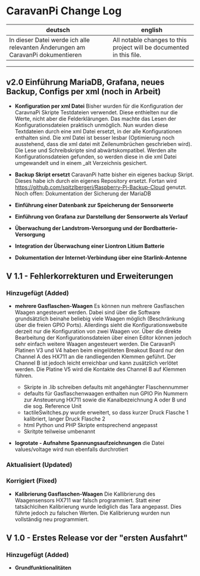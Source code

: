 # CaravanPi Change Log

deutsch | english
----- | -----
In dieser Datei werde ich alle relevanten Änderungen am CaravanPi dokumentieren | All notable changes to this project will be documented in this file.

---

## v2.0 Einführung MariaDB, Grafana, neues Backup, Configs per xml (noch in Arbeit)

- **Konfiguration per xml Datei**
  Bisher wurden für die Konfiguration der CaravnaPi Skripte Testdateien verwendet. Diese enthielten nur die Werte, nicht aber die Felderklärungen. Das machte das Lesen der Konfigurationsdateien praktisch unmöglich. Nun wurden diese Textdateien durch eine xml Datei ersetzt, in der alle Konfigurationen enthalten sind. Die xml Datei ist besser lesbar (Optimierung noch ausstehend, dass die xml datei mit Zeilenumbrüchen geschrieben wird).
  Die Lese und Schreibskripte sind abwärtskompatibel. Werden alte Konfigurationsdateien gefunden, so werden diese in die xml Datei umgewandelt und in einem _alt Verzeichnis gesichert.

- **Backup Skript ersetzt**
  CaravanPi hatte bisher ein eigenes backup Skript. Dieses habe ich durch ein eigenes Repository ersetzt. 
  Fortan wird https://github.com/spitzlbergerj/Raspberry-Pi-Backup-Cloud genutzt.
  Noch offen: Dokumentation der Sicherung der MariaDB

- **Einführung einer Datenbank zur Speicherung der Sensorwerte**

- **Einführung von Grafana zur Darstellung der Sensorwerte als Verlauf**

- **Überwachung der Landstrom-Versorgung und der Bordbatterie-Versorgung**

- **Integration der Überwachung einer Liontron Litium Batterie**

- **Dokumentation der Internet-Verbindung über eine Starlink-Antenne**


## V 1.1 - Fehlerkorrekturen und Erweiterungen

### Hinzugefügt (Added)

- **mehrere Gasflaschen-Waagen**
  Es können nun mehrere Gasflaschen Waagen angesteuert werden. Dabei sind über die Software grundsätzlich beinahe beliebig 
  viele Waagen möglich (Beschränkung über die freien GPIO Ports). Allerdings sieht die Konfigurationswebsite derzeit nur die 
  Konfiguration von zwei Waagen vor. Über die direkte Bearbeitung der Konfigurationsdateien über einen Editor können jedoch sehr 
  einfach weitere Waagen angesteuert werden. Die CaravanPi Platinen V3 und V4 haben beim eingelöteten Breakout Board nur den 
  Channel A des HX711 an die randliegenden Klemmen geführt. Der Channel B ist jedoch leicht erreichbar und kann zusätzlich 
  verlötet werden. Die Platine V5 wird die Kontakte des Channel B auf Klemmen führen.
  - Skripte in .lib schreiben defaults mit angehängter Flaschennummer
  - defaults für Gasflaschenwaagen enthalten nun GPIO Pin Nummern zur Ansteuerung HX711 sowie die Kanalbezeichnung A oder B und die sog. Reference Unit
  - tactileSwitches.py wurde erweitert, so dass kurzer Druck Flasche 1 kalibriert, langer Druck Flasche 2
  - html Python und PHP Skripte entsprechend angepasst
  - Skritpte teilweise umbenannt

- **logrotate - Aufnahme Spannungsaufzeichnungen**
  die Datei values/voltage wird nun ebenfalls durchrotiert

### Aktualisiert (Updated)

### Korrigiert (Fixed)
- **Kalibrierung Gasflaschen-Waagen**
  Die Kallibrierung des Waagensensors HX711 war falsch programmiert. Statt einer tatsächlcihen Kalibrierung wurde lediglich das Tara 
  angepasst. Dies führte jedoch zu falschen Werten. Die Kalibrierung wurden nun vollständig neu programmiert.



## V 1.0 - Erstes Release vor der "ersten Ausfahrt"

### Hinzugefügt (Added)

- **Grundfunktionalitäten**
